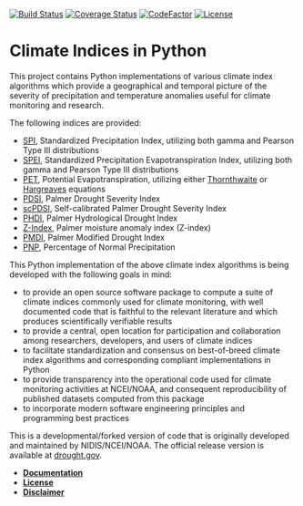[![Build Status](https://travis-ci.org/monocongo/climate_indices.svg?master)](https://travis-ci.org/monocongo)
[![Coverage Status](https://coveralls.io/repos/github/monocongo/climate_indices/badge.svg?branch=master)](https://coveralls.io/github/monocongo/climate_indices?branch=master)
[![CodeFactor](https://www.codefactor.io/repository/github/monocongo/climate_indices/badge/master)](https://www.codefactor.io/repository/github/monocongo/climate_indices/overview/master)
[![License](https://img.shields.io/badge/License-BSD%203--Clause-green.svg)](https://opensource.org/licenses/BSD-3-Clause)

# Climate Indices in Python

This project contains Python implementations of various climate index algorithms which provide 
a geographical and temporal picture of the severity of precipitation and temperature anomalies
useful for climate monitoring and research.

The following indices are provided:

-  [SPI](https://climatedataguide.ucar.edu/climate-data/standardized-precipitation-index-spi),
   Standardized Precipitation Index, utilizing both gamma and Pearson Type III distributions
-  [SPEI](https://www.researchgate.net/publication/252361460_The_Standardized_Precipitation-Evapotranspiration_Index_SPEI_a_multiscalar_drought_index),
   Standardized Precipitation Evapotranspiration Index, utilizing both gamma and Pearson Type III distributions
-  [PET](https://www.ncdc.noaa.gov/monitoring-references/dyk/potential-evapotranspiration),
   Potential Evapotranspiration, utilizing either [Thornthwaite](http://dx.doi.org/10.2307/21073)
   or [Hargreaves](http://dx.doi.org/10.13031/2013.26773) equations 
-  [PDSI](http://www.droughtmanagement.info/palmer-drought-severity-index-pdsi/),
   Palmer Drought Severity Index
-  [scPDSI](http://www.droughtmanagement.info/self-calibrated-palmer-drought-severity-index-sc-pdsi/),
   Self-calibrated Palmer Drought Severity Index
-  [PHDI](http://www.droughtmanagement.info/palmer-hydrological-drought-index-phdi/),
   Palmer Hydrological Drought Index
-  [Z-Index](http://www.droughtmanagement.info/palmer-z-index/),
   Palmer moisture anomaly index (Z-index)
-  [PMDI](https://climate.ncsu.edu/climate/climdiv), Palmer Modified
   Drought Index
-  [PNP](http://www.droughtmanagement.info/percent-of-normal-precipitation/),
   Percentage of Normal Precipitation

This Python implementation of the above climate index algorithms is being developed 
with the following goals in mind:

-  to provide an open source software package to compute a suite of
   climate indices commonly used for climate monitoring, with well
   documented code that is faithful to the relevant literature and
   which produces scientifically verifiable results
-  to provide a central, open location for participation and collaboration 
   among researchers, developers, and users of climate indices
-  to facilitate standardization and consensus on best-of-breed
   climate index algorithms and corresponding compliant implementations in Python
-  to provide transparency into the operational code used for climate
   monitoring activities at NCEI/NOAA, and consequent reproducibility 
   of published datasets computed from this package
-  to incorporate modern software engineering principles and programming 
   best practices


This is a developmental/forked version of code that is originally developed and 
maintained by NIDIS/NCEI/NOAA. The official release version is available at 
[drought.gov](drought.gov).

* [__Documentation__](https://climate-indices.readthedocs.io/en/latest/)
* [__License__](LICENSE)
* [__Disclaimer__](DISCLAIMER)
